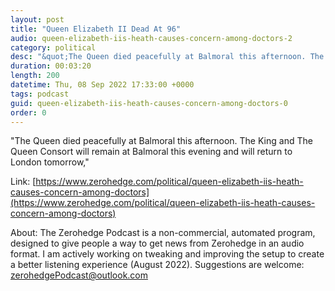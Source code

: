 ```yaml
---
layout: post
title: "Queen Elizabeth II Dead At 96"
audio: queen-elizabeth-iis-heath-causes-concern-among-doctors-2
category: political
desc: "&quot;The Queen died peacefully at Balmoral this afternoon. The King and The Queen Consort will remain at Balmoral this evening and will return to London tomorrow,&quot; "
duration: 00:03:20
length: 200
datetime: Thu, 08 Sep 2022 17:33:00 +0000
tags: podcast
guid: queen-elizabeth-iis-heath-causes-concern-among-doctors-0
order: 0
---
```

&quot;The Queen died peacefully at Balmoral this afternoon. The King and The Queen Consort will remain at Balmoral this evening and will return to London tomorrow,&quot; 

Link: [https://www.zerohedge.com/political/queen-elizabeth-iis-heath-causes-concern-among-doctors](https://www.zerohedge.com/political/queen-elizabeth-iis-heath-causes-concern-among-doctors)

About: The Zerohedge Podcast is a non-commercial, automated program, designed to give people a way to get news from Zerohedge in an audio format.  I am actively working on tweaking and improving the setup to create a better listening experience (August 2022).  Suggestions are welcome: [zerohedgePodcast@outlook.com](mailto:zerohedgePodcast@outlook.com)